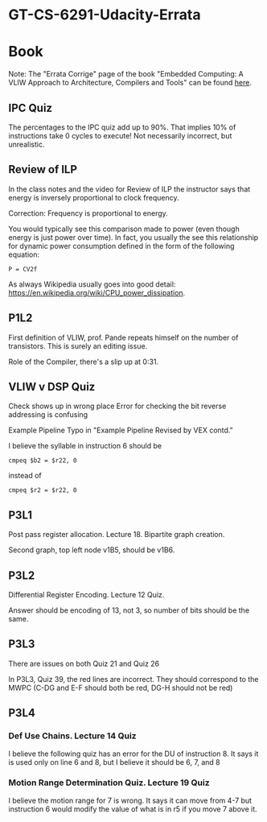 # GT-CS-6291-Udacity-Errata

# Book
Note: The "Errata Corrige" page of the book "Embedded Computing: A VLIW Approach to Architecture, Compilers and Tools" can be found [here](http://www.vliw.org/book/errata.htm).


## IPC Quiz
The percentages to the IPC quiz add up to 90%. That implies 10% of instructions take 0 cycles to execute! Not necessarily incorrect, but unrealistic.

## Review of ILP
In the class notes and the video for Review of ILP the instructor says that energy is inversely proportional to clock frequency.
         
Correction: Frequency is proportional to energy.

You would typically see this comparison made to power (even though energy is just power over time). In fact, you usually the see this relationship for dynamic power consumption defined in the form of the following equation:
```
P = CV2f
```

As always Wikipedia usually goes into good detail: https://en.wikipedia.org/wiki/CPU_power_dissipation.

## P1L2
First definition of VLIW, prof. Pande repeats himself on the number of transistors. This is surely an editing issue.

Role of the Compiler, there's a slip up at 0:31.

## VLIW v DSP Quiz
Check shows up in wrong place
Error for checking the bit reverse addressing is confusing

Example Pipeline
Typo in "Example Pipeline Revised by VEX contd."
 
I believe the syllable in instruction 6 should be

	cmpeq $b2 = $r22, 0

instead of

	cmpeq $r2 = $r22, 0

## P3L1
Post pass register allocation. Lecture 18. Bipartite graph creation.

Second graph, top left node v1B5, should be v1B6.

## P3L2
Differential Register Encoding. Lecture 12 Quiz.

Answer should be encoding of 13, not 3, so number of bits should be the same.

## P3L3

There are issues on both Quiz 21 and Quiz 26

In P3L3, Quiz 39, the red lines are incorrect. They should correspond to the MWPC (C-DG and E-F should both be red, DG-H should not be red)

## P3L4
### Def Use Chains. Lecture 14 Quiz

I believe the following quiz has an error for the DU of instruction 8. It says it is used only on line 6 and 8, but I believe it should be 6, 7, and 8

### Motion Range Determination Quiz. Lecture 19 Quiz

I believe the motion range for 7 is wrong. It says it can move from 4-7 but instruction 6 would modify the value of what is in r5 if you move 7 above it.
